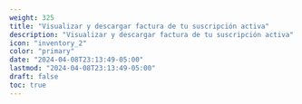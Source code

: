 ```yaml
---
weight: 325
title: "Visualizar y descargar factura de tu suscripción activa"
description: "Visualizar y descargar factura de tu suscripción activa"
icon: "inventory_2"
color: "primary"
date: "2024-04-08T23:13:49-05:00"
lastmod: "2024-04-08T23:13:49-05:00"
draft: false
toc: true
---
```

